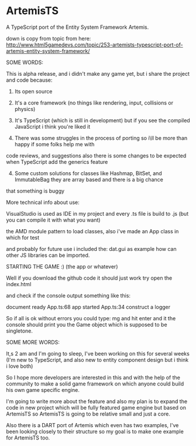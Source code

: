 ArtemisTS
=========

A TypeScript port of the Entity System Framework Artemis.

down is copy from topic from here:
http://www.html5gamedevs.com/topic/253-artemists-typescript-port-of-artemis-entity-system-framework/



SOME WORDS:


This is alpha release, and i didn't make any game yet, but i share the project and code because:

 

1. Its open source

2. It's a core framework (no things like rendering, input, collisions or physics)

3. It's TypeScript (which is still in development) but if you see the compiled JavaScript i think you're liked it

3. There was some struggles in the process of porting so i\ll be more than happy if some folks help me with

code reviews, and suggestions also there is some changes to be expected when TypeScript add the generics feature

4. Some custom solutions for classes like Hashmap, BitSet, and ImmutableBag  they are array based and there is a big chance

that something is buggy

 

More technical info about use:

 

VisualStudio is used as IDE in my project and every .ts file is build to .js (but you can compile it with what you want)

the AMD module pattern to load classes, also i've made an App class in which for test

and probably for future use i included the: dat.gui as example how can other JS libraries can be imported.

 

STARTING THE GAME :) (the app or whatever)

 

Well if you download the github code it should just work try open the index.html

and check if the console output something like this:

 
document ready App.ts:68
app started App.ts:34
construct a logger

 

So if all is ok without errors you could type: mg and hit enter and it the console should print you the Game object which is supposed to be singletone.

 

SOME MORE WORDS:

 

It,s 2 am and I'm going to sleep, I've been working on this for several weeks (I'm new to TypeScript, and also new to entity component design but i think i love both)


So I hope more developers are interested in this and with the help of the community to make a solid game framework on which anyone could build his own game specific engine.


I'm going to write more about the feature and also my plan is to expand the code in new project which will be fully featured game engine but based on ArtemisTS so ArtemisTS is going to be relative small and just a core.
 

Also there is a DART port of Artemis which even has two examples, I've been looking closely to their structure so my goal is to make one example for ArtemisTS too.  